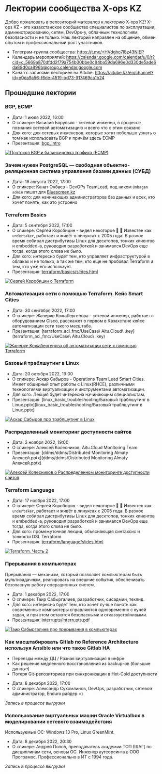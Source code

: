 # Лектории сообщества X-ops KZ

Добро пожаловать в репозиторий матералов к лекторию X-ops KZ! 
X-ops KZ - это казахстанское сообщество специалистов по эксплуатации,
администрированию, сетям, DevOps-у, облачным технологиям, безопасности 
и не только. Наш лекторий направлен на общение, обмен опытом 
и профессиональный рост участников.

* Телеграм-группа сообщества: <https://t.me/+HVdgho7l8z43NIEP>
* Календарь мероприятий: <https://calendar.google.com/calendar/u/0/r?cid=c_5669a870dfdd2f79a754b00bbe0c84ba59da696e0d330de5ade6da89d0ca896b@group.calendar.google.com>
* Канал с записями лекториев на Aitube: <https://aitube.kz/en/channel?id=e0da9a56-f6de-4519-bd73-917469ca1b24>

## Прошедшие лектории

### BGP, ECMP

* Дата: 1 июля 2022, 16:00
* О спикере: Василий Борулько - сетевой инженер, в процессе познания сетевой автоматизацию и всего что с этим связано
* Для кого: для сетевых инженеров, которые хотят побольше узнать о том как использовать BGP и причём здесь ECMP
* Презентация: [bgp_intro](bgp_intro)

[![Протокол BGP и балансировка трафика (ECMP)](https://cdn.static02.aitube.kz/kz.aitudala.aitube.staticaccess/files/2a9fde94-faf1-4646-b2d4-b138effe033f?size=640x&format=jpeg&gravity=north&lq=false)](https://aitube.kz/en/video?id=4c8e7f43-be9e-4099-8913-52af1cff9580)

### Зачем нужен PostgreSQL — свободная объектно-реляционная система управления базами данных (СУБД)

* Дата: 19 августа 2022, 17:00
* О спикере: Канат Онбаев - DevOPs TeamLead, под ником `Onbagan admin` пишет для [Bluescreen.kz](https://bluescreen.kz/)
* Для кого: для начинающих администраторов баз данных и всех, кто хочет понять, как это устроено

### Terraform Basics

* Дата: 5 сентября 2022, 17:00
* О спикере: Сергей Коробицин - видел некоторое 💩 🙂 Известен как `undertaker`, работает и живёт в линуксах с 2005 года. В разное время собирал дистрибутивы Linux для десктопов, тонких клиентов и embedded-а, руководил разработкой и занимался DevOps еще тогда, когда этого слова не было.
* Для кого: интересно будет тем, кто управляет инфраструктурой в облаках и не только, а так же тем, кто еще не пробовал Terraform и тем, кто уже его использует.
* Презентация: [terraform/basics/slides.html](terraform/basics/slides.html)

[![Сергей Коробицин о Terraform](https://cdn.static02.aitube.kz/kz.aitudala.aitube.staticaccess/files/dab1bf8f-56f4-4074-92ba-f3a6c1d56a64?size=640x&format=jpeg&gravity=north&lq=false)](https://aitube.kz/en/video?id=53afa6ec-55d4-4fcb-a973-96e848784389)

### Автоматизация сети с помощью Terraform. Кейс Smart Cities

* Дата: 30 сентября 2022, 17:00
* О спикере: Жанерке Кожабергенова - сетевой инженер, работает с оборудованием Cisco, расскажет о первом в Казахстане кейсе автоматизации сети такого масштаба.
* Презентация: [terraform_aci_fmc/UseCase\ Aitu.Cloud\ .key](terraform_aci_fmc/UseCase\ Aitu.Cloud\ .key)

[![Жанерке Кожабергенова об автоматизации сети с помощью Terraform](https://cdn.static02.aitube.kz/kz.aitudala.aitube.staticaccess/files/ed48af95-d614-4a31-9561-2177b15ad595?size=640x&format=jpeg&gravity=north&lq=false)](https://aitube.kz/en/video?id=ae1ff7d9-8f60-4cb4-bd29-d9d8cb64e8d5)

### Базовый траблшутинг в Linux

* Дата: 20 октября 2022, 19:00
* О спикере: Аскар Сабыров - Operations Team Lead Smart Cities. Имеет обширный опыт работы с Linux(RHCE), различными технологиями виртуализации и инструментами автоматизации.
* Для кого: Лекция будет интересна начинающим специалистам.
* Презентация: [linux_basic_troubleshooting/Базовый траблшутинг в Linux.pptx](linux_basic_troubleshooting/Базовый траблшутинг в Linux.pptx)

[![Аскар Сабыров про траблшутинг в Linux](https://cdn.static02.aitube.kz/kz.aitudala.aitube.staticaccess/files/09c91497-6da6-409a-bf38-e4ddfdb639c5?size=640x&format=jpeg&gravity=north&lq=false)](https://aitube.kz/en/video?id=155f59f5-6a78-438c-bdbb-b024b7bd8c30)

### Распределенный мониторинг доступности сайтов

* Дата: 3 ноября 2022, 19:00
* О спикере: Алексей Колесников, Aitu.Cloud Monitoring Team
* Презентация: [ddms/ddms/Distributed Monitoring Almaty Алексей.pptx](ddms/ddms/Distributed Monitoring Almaty Алексей.pptx)

[![Алексей Колесников о Распределенном мониторинге доступности сайтов](https://cdn.static02.aitube.kz/kz.aitudala.aitube.staticaccess/files/e64640d6-aa25-4e11-a558-74c501115a29?size=480x&format=webp&gravity=north&lq=false)](https://aitube.kz/en/video?id=20712f43-ee12-42da-9557-187c88e2f456)

### Terraform Language

* Дата: 17 ноября 2022, 17:00
* О спикере: Сергей Коробицин - видел некоторое 💩 🙂 Известен как `undertaker`, работает и живёт в линуксах с 2005 года. В разное время собирал дистрибутивы Linux для десктопов, тонких клиентов и embedded-а, руководил разработкой и занимался DevOps еще тогда, когда этого слова не было.
* Для кого: промежуточная лекция, объясняющая синтаксис и тонкости DSL Terraform
* Презентация: [terraform/language/slides.html](terraform/language/slides.html)

[![Terraform. Часть 2](https://cdn.static02.aitube.kz/kz.aitudala.aitube.staticaccess/files/096ca3cf-2b24-4161-a558-7e1241d5e66c?size=384x&format=webp&gravity=north&lq=false)](https://aitube.kz/en/video?id=ef6c38fd-67df-47cb-95a4-ff1c5a38c935)

### Прерывания в компьютерах

Прерывания — механизм, который позволяет компьютерам быть мультизадачным, реагировать на внешние события, обеспечивать безопасную работу операционных систем.

* Дата: 1 декабря 2022, 17:00
* О спикере: Таир Сабыргалиев, разработчик, сисадмин, техлид.
* Для кого: интересно будет тем, кто хочет лучше понять как современные компьютеры справляются одновременно с кучей задач, и при этом остаются безопасными и отказоустойчивыми.
* Презентация: [interrupts/Interrupts.pdf](interrupts/Interrupts.pdf)

[![Таир Сабыргалиев про прерывания в компьютерах](https://cdn.static02.aitube.kz/kz.aitudala.aitube.staticaccess/files/e9e1a82b-4444-41b0-a603-89ea165c15db?size=480x&format=webp&gravity=north&lq=false)](https://aitube.kz/en/video?id=cf930609-7fcb-4bcc-be9b-ccd7afc3ca7e)

### Как масштабировать Gitlab по Reference Architecture используя Ansible или что такое Gitlab HA

- Переезды между ДЦ / Разная виртуализация в инфре
- Как решение медленного восстановления из backup-ов (большие данные)
- Потеря Git-репозиториев при синхронизации в Hot-Cold доступности 

* Дата: 8 декабря 2022, 17:00
* О спикере: Александр Сухомлинов, DevOps, разработчик, сетевой администратор, Enduro райдер =)

*Запись в процессе выгрузки*

### Использование виртуальных машин Oracle Virtualbox в моделировании сетевого взаимодействия

Используемые ОС: Windows 10 Pro, Linux GreenMint.

* Дата: 8 декабря 2022, 20:30
* О спикере: Андрей Попов, преподаватель академии ТОП (ШАГ) по дисциплинам сети, основы ОС. Инженер аутсорсинга в ООО Програмос. Профессионально в ИТ с 1994 года.

*Запись в процессе выгрузки*
